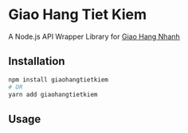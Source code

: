 # Giao Hang Tiet Kiem

A Node.js API Wrapper Library for [Giao Hang Nhanh](https://giaohangtietkiem.vn/)

## Installation

```sh
npm install giaohangtietkiem
# OR
yarn add giaohangtietkiem
```

## Usage
